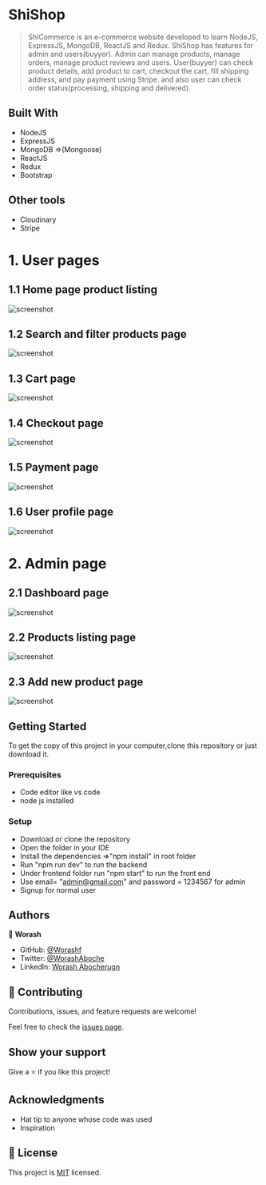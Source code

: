 # ShiShop

> ShiCommerce is an e-commerce website developed to learn NodeJS, ExpressJS, MongoDB, ReactJS and Redux.  ShiShop has  features for admin and users(buyyer).
 Admin can manage products, manage orders, manage product reviews and users. User(buyyer) can check product details, add product to cart, checkout the cart,  fill shipping address, and pay payment using Stripe. and also user can check order status(processing, shipping and delivered).

## Built With

- NodeJS
- ExpressJS
- MongoDB =>(Mongoose)
- ReactJS
- Redux
- Bootstrap

## Other tools
 - Cloudinary 
 - Stripe

  

# 1. User pages 
## 1.1 Home page product listing 
![screenshot](screenshot/home.PNG)

##  1.2 Search and filter products page
![screenshot](screenshot/filter%20and%20search.PNG)

## 1.3  Cart page 
![screenshot](screenshot/cart.PNG)
##  1.4 Checkout page 
![screenshot](screenshot/checkout.PNG)

## 1.5 Payment page
![screenshot](screenshot/payment.PNG)

## 1.6  User profile page
![screenshot](screenshot/profile.PNG)

# 2. Admin page
## 2.1 Dashboard page
![screenshot](screenshot/dashboard.PNG)
## 2.2 Products listing page
![screenshot](screenshot/all-product.PNG)
## 2.3  Add new product page
![screenshot](screenshot/add%20proct.PNG)

## Getting Started

To get the copy of this project in your computer,clone this repository or just download it.

### Prerequisites

- Code editor like vs code
- node js installed

### Setup

- Download or clone the repository
- Open the folder in your IDE
- Install the dependencies =>"npm install"  in root folder 
-  Run "npm run dev" to run the backend
- Under frontend folder run  "npm start" to run the front end
- Use  email=  "admin@gmail.com" and password = 1234567  for admin
- Signup for normal user



## Authors

👤 **Worash**

- GitHub: [@Worashf](https://github.com/worashf)
- Twitter: [@WorashAboche](https://twitter.com/WorashAboche)
- LinkedIn: [Worash Abocherugn](https://www.linkedin.com/in/worash-abocherugn-a02219154/)

## 🤝 Contributing

Contributions, issues, and feature requests are welcome!

Feel free to check the [issues page](../../issues/).

## Show your support

Give a ⭐️ if you like this project!

## Acknowledgments

- Hat tip to anyone whose code was used
- Inspiration

## 📝 License

This project is [MIT](./MIT.md) licensed.
